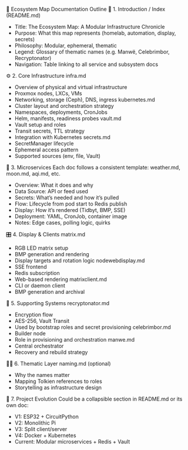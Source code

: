 🧭 Ecosystem Map Documentation Outline
🏰 1. Introduction / Index (README.md)
- Title: The Ecosystem Map: A Modular Infrastructure Chronicle
- Purpose: What this map represents (homelab, automation, display, secrets)
- Philosophy: Modular, ephemeral, thematic
- Legend: Glossary of thematic names (e.g. Manwë, Celebrimbor, Recryptonator)
- Navigation: Table linking to all service and subsystem docs

⚙️ 2. Core Infrastructure
infra.md
- Overview of physical and virtual infrastructure
- Proxmox nodes, LXCs, VMs
- Networking, storage (Ceph), DNS, ingress
kubernetes.md
- Cluster layout and orchestration strategy
- Namespaces, deployments, CronJobs
- Helm, manifests, readiness probes
vault.md
- Vault setup and roles
- Transit secrets, TTL strategy
- Integration with Kubernetes
secrets.md
- SecretManager lifecycle
- Ephemeral access pattern
- Supported sources (env, file, Vault)

🧠 3. Microservices
Each doc follows a consistent template:
weather.md, moon.md, aqi.md, etc.
- Overview: What it does and why
- Data Source: API or feed used
- Secrets: What’s needed and how it’s pulled
- Flow: Lifecycle from pod start to Redis publish
- Display: How it’s rendered (Tidbyt, BMP, SSE)
- Deployment: YAML, CronJob, container image
- Notes: Edge cases, polling logic, quirks

🎛️ 4. Display & Clients
matrix.md
- RGB LED matrix setup
- BMP generation and rendering
- Display targets and rotation logic
nodewebdisplay.md
- SSE frontend
- Redis subscription
- Web-based rendering
matrixclient.md
- CLI or daemon client
- BMP generation and archival

🧩 5. Supporting Systems
recryptonator.md
- Encryption flow
- AES-256, Vault Transit
- Used by bootstrap roles and secret provisioning
celebrimbor.md
- Builder node
- Role in provisioning and orchestration
manwe.md
- Central orchestrator
- Recovery and rebuild strategy

🧙‍♂️ 6. Thematic Layer
naming.md (optional)
- Why the names matter
- Mapping Tolkien references to roles
- Storytelling as infrastructure design

📜 7. Project Evolution
Could be a collapsible section in README.md or its own doc:
- V1: ESP32 + CircuitPython
- V2: Monolithic Pi
- V3: Split client/server
- V4: Docker + Kubernetes
- Current: Modular microservices + Redis + Vault
